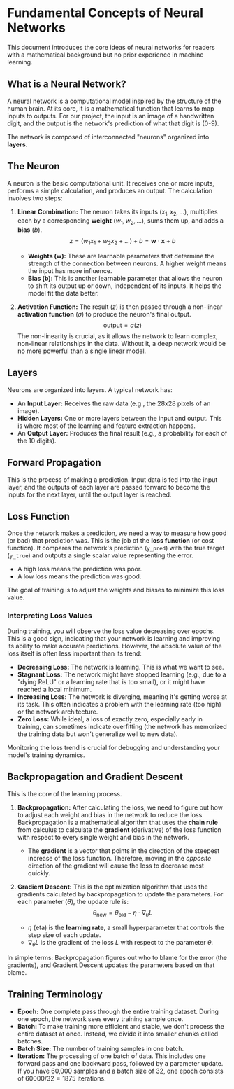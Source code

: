 # Fundamental Concepts of Neural Networks

This document introduces the core ideas of neural networks for readers with a mathematical background but no prior experience in machine learning.

## What is a Neural Network?

A neural network is a computational model inspired by the structure of the human brain. At its core, it is a mathematical function that learns to map inputs to outputs. For our project, the input is an image of a handwritten digit, and the output is the network's prediction of what that digit is (0-9).

The network is composed of interconnected "neurons" organized into **layers**.

## The Neuron

A neuron is the basic computational unit. It receives one or more inputs, performs a simple calculation, and produces an output. The calculation involves two steps:

1.  **Linear Combination:** The neuron takes its inputs ($x_1, x_2, ...$), multiplies each by a corresponding **weight** ($w_1, w_2, ...$), sums them up, and adds a **bias** ($b$).
    $$ z = (w_1 x_1 + w_2 x_2 + \dots) + b = \mathbf{w} \cdot \mathbf{x} + b $$
    *   **Weights (w):** These are learnable parameters that determine the strength of the connection between neurons. A higher weight means the input has more influence.
    *   **Bias (b):** This is another learnable parameter that allows the neuron to shift its output up or down, independent of its inputs. It helps the model fit the data better.

2.  **Activation Function:** The result ($z$) is then passed through a non-linear **activation function** ($\sigma$) to produce the neuron's final output.
    $$ \text{output} = \sigma(z) $$
    The non-linearity is crucial, as it allows the network to learn complex, non-linear relationships in the data. Without it, a deep network would be no more powerful than a single linear model.

## Layers

Neurons are organized into layers. A typical network has:
*   An **Input Layer:** Receives the raw data (e.g., the 28x28 pixels of an image).
*   **Hidden Layers:** One or more layers between the input and output. This is where most of the learning and feature extraction happens.
*   An **Output Layer:** Produces the final result (e.g., a probability for each of the 10 digits).

## Forward Propagation

This is the process of making a prediction. Input data is fed into the input layer, and the outputs of each layer are passed forward to become the inputs for the next layer, until the output layer is reached.

## Loss Function

Once the network makes a prediction, we need a way to measure how good (or bad) that prediction was. This is the job of the **loss function** (or cost function). It compares the network's prediction (`y_pred`) with the true target (`y_true`) and outputs a single scalar value representing the error.

*   A high loss means the prediction was poor.
*   A low loss means the prediction was good.

The goal of training is to adjust the weights and biases to minimize this loss value.

### Interpreting Loss Values

During training, you will observe the loss value decreasing over epochs. This is a good sign, indicating that your network is learning and improving its ability to make accurate predictions. However, the absolute value of the loss itself is often less important than its trend:

*   **Decreasing Loss:** The network is learning. This is what we want to see.
*   **Stagnant Loss:** The network might have stopped learning (e.g., due to a "dying ReLU" or a learning rate that is too small), or it might have reached a local minimum.
*   **Increasing Loss:** The network is diverging, meaning it's getting worse at its task. This often indicates a problem with the learning rate (too high) or the network architecture.
*   **Zero Loss:** While ideal, a loss of exactly zero, especially early in training, can sometimes indicate overfitting (the network has memorized the training data but won't generalize well to new data).

Monitoring the loss trend is crucial for debugging and understanding your model's training dynamics.

## Backpropagation and Gradient Descent

This is the core of the learning process.

1.  **Backpropagation:** After calculating the loss, we need to figure out how to adjust each weight and bias in the network to reduce the loss. Backpropagation is a mathematical algorithm that uses the **chain rule** from calculus to calculate the **gradient** (derivative) of the loss function with respect to every single weight and bias in the network.
    *   The **gradient** is a vector that points in the direction of the steepest increase of the loss function. Therefore, moving in the *opposite* direction of the gradient will cause the loss to decrease most quickly.

2.  **Gradient Descent:** This is the optimization algorithm that uses the gradients calculated by backpropagation to update the parameters. For each parameter ($\theta$), the update rule is:
    $$ \theta_{\text{new}} = \theta_{\text{old}} - \eta \cdot \nabla_{\theta}L $$
    *   $\eta$ (eta) is the **learning rate**, a small hyperparameter that controls the step size of each update.
    *   $\nabla_{\theta}L$ is the gradient of the loss $L$ with respect to the parameter $\theta$.

In simple terms: Backpropagation figures out who to blame for the error (the gradients), and Gradient Descent updates the parameters based on that blame.

## Training Terminology

*   **Epoch:** One complete pass through the entire training dataset. During one epoch, the network sees every training sample once.
*   **Batch:** To make training more efficient and stable, we don't process the entire dataset at once. Instead, we divide it into smaller chunks called batches.
*   **Batch Size:** The number of training samples in one batch.
*   **Iteration:** The processing of one batch of data. This includes one forward pass and one backward pass, followed by a parameter update. If you have 60,000 samples and a batch size of 32, one epoch consists of $60000 / 32 = 1875$ iterations.
